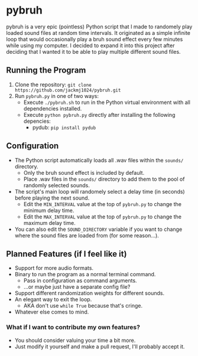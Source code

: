 # pybruh
pybruh is a very epic (pointless) Python script that I made to randomely play loaded sound files at random time intervals. It originated as a simple infinite loop that would occasionally play a bruh sound effect every few minutes while using my computer. I decided to expand it into this project after deciding that I wanted it to be able to play multiple different sound files.

## Running the Program
1. Clone the repository: `git clone https://github.com/jackmj1024/pybruh.git`
2. Run `pybruh.py` in one of two ways:
	- Execute `./pybruh.sh` to run in the Python virtual environment with all dependencies installed.
	- Execute `python pybruh.py` directly after installing the following depencies:
		- pydub: `pip install pydub`

## Configuration
- The Python script automatically loads all .wav files within the `sounds/` directory.
	- Only the bruh sound effect is included by default.
	- Place .wav files in the `sounds/` directory to add them to the pool of randomly selected sounds.
 - The script's main loop will randomely select a delay time (in seconds) before playing the next sound.
	 - Edit the `MIN_INTERVAL` value at the top of `pybruh.py` to change the minimum delay time.
	 - Edit the `MAX_INTERVAL` value at the top of `pybruh.py` to change the maximum delay time.
- You can also edit the `SOUND_DIRECTORY` variable if you want to change where the sound files are loaded from (for some reason...).

## Planned Features (if I feel like it)
- Support for more audio formats.
- Binary to run the program as a normal terminal command.
	- Pass in configuration as command arguments.
	- ...or maybe just have a separate config file?
- Support different randomization weights for different sounds.
- An elegant way to exit the loop.
	- AKA don't use `while True` because that's cringe.
- Whatever else comes to mind.

### What if I want to contribute my own features?
- You should consider valuing your time a bit more.
- Just modify it yourself and make a pull request, I'll probably accept it.
